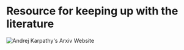 # Resource for keeping up with the literature
![Andrej Karpathy's Arxiv Website](https://arxiv-sanity-lite.com/)
